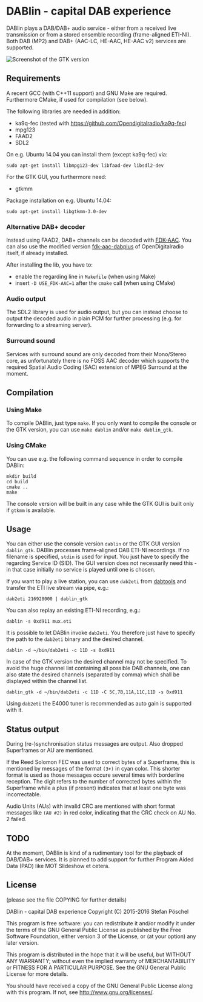 # DABlin - capital DAB experience

DABlin plays a DAB/DAB+ audio service - either from a received live
transmission or from a stored ensemble recording (frame-aligned ETI-NI).
Both DAB (MP2) and DAB+ (AAC-LC, HE-AAC, HE-AAC v2) services are
supported.

![Screenshot of the GTK version](http://www.basicmaster.de/dab/DABlin.png)

## Requirements

A recent GCC (with C++11 support) and GNU Make are required. Furthermore
CMake, if used for compilation (see below).

The following libraries are needed in addition:

* ka9q-fec (tested with https://github.com/Opendigitalradio/ka9q-fec)
* mpg123
* FAAD2
* SDL2

On e.g. Ubuntu 14.04 you can install them (except ka9q-fec) via:
```
sudo apt-get install libmpg123-dev libfaad-dev libsdl2-dev
```


For the GTK GUI, you furthermore need:
* gtkmm

Package installation on e.g. Ubuntu 14.04:
```
sudo apt-get install libgtkmm-3.0-dev
```


### Alternative DAB+ decoder

Instead using FAAD2, DAB+ channels can be decoded with [FDK-AAC](https://github.com/mstorsjo/fdk-aac).
You can also use the modified version [fdk-aac-dabplus](https://github.com/Opendigitalradio/fdk-aac-dabplus) of
OpenDigitalradio itself, if already installed.

After installing the lib, you have to:
* enable the regarding line in `Makefile` (when using Make)
* insert `-D USE_FDK-AAC=1` after the `cmake` call (when using CMake)

### Audio output
The SDL2 library is used for audio output, but you can instead choose to
output the decoded audio in plain PCM for further processing (e.g. for
forwarding to a streaming server).

### Surround sound

Services with surround sound are only decoded from their Mono/Stereo
core, as unfortunately there is no FOSS AAC decoder which supports the
required Spatial Audio Coding (SAC) extension of MPEG Surround at the
moment.

## Compilation

### Using Make

To compile DABlin, just type `make`. If you only want to compile the
console or the GTK version, you can use `make dablin` and/or
`make dablin_gtk`.

### Using CMake

You can use e.g. the following command sequence in order to compile
DABlin:
```
mkdir build
cd build
cmake ..
make
```

The console version will be built in any case while the GTK GUI is built
only if `gtkmm` is available.


## Usage

You can either use the console version `dablin` or the GTK GUI version
`dablin_gtk`.
DABlin processes frame-aligned DAB ETI-NI recordings. If no filename is
specified, `stdin` is used for input.
You just have to specify the regarding Service ID (SID). The GUI version
does not necessarily need this - in that case initially no service is
played until one is chosen.

If you want to play a live station, you can use `dab2eti` from [dabtools](https://github.com/linuxstb/dabtools)
and transfer the ETI live stream via pipe, e.g.:
```
dab2eti 216928000 | dablin_gtk
```

You can also replay an existing ETI-NI recording, e.g.:
```
dablin -s 0xd911 mux.eti
```


It is possible to let DABlin invoke `dab2eti`. You therefore just have
to specify the path to the `dab2eti` binary and the desired channel.
```
dablin -d ~/bin/dab2eti -c 11D -s 0xd911
```

In case of the GTK version the desired channel may not be specified. To
avoid the huge channel list containing all possible DAB channels, one
can also state the desired channels (separated by comma) which shall be
displayed within the channel list.
```
dablin_gtk -d ~/bin/dab2eti -c 11D -C 5C,7B,11A,11C,11D -s 0xd911
```

Using `dab2eti` the E4000 tuner is recommended as auto gain is supported
with it.


## Status output

During (re-)synchronisation status messages are output. Also dropped
Superframes or AU are mentioned.

If the Reed Solomon FEC was used to correct bytes of a Superframe, this
is mentioned by messages of the format `(3+)` in cyan color. This 
shorter format is used as those messages occure several times with
borderline reception. The digit refers to the number of corrected bytes
within the Superframe while a plus (if present) indicates that at least
one byte was incorrectable.

Audio Units (AUs) with invalid CRC are mentioned with short format
messages like `(AU #2)` in red color, indicating that the CRC check on
AU No. 2 failed.


## TODO

At the moment, DABlin is kind of a rudimentary tool for the playback of
DAB/DAB+ services. It is planned to add support for further Program
Aided Data (PAD) like MOT Slideshow et cetera.


## License

(please see the file COPYING for further details)

DABlin - capital DAB experience
Copyright (C) 2015-2016 Stefan Pöschel

This program is free software: you can redistribute it and/or modify
it under the terms of the GNU General Public License as published by
the Free Software Foundation, either version 3 of the License, or
(at your option) any later version.

This program is distributed in the hope that it will be useful,
but WITHOUT ANY WARRANTY; without even the implied warranty of
MERCHANTABILITY or FITNESS FOR A PARTICULAR PURPOSE.  See the
GNU General Public License for more details.

You should have received a copy of the GNU General Public License
along with this program.  If not, see <http://www.gnu.org/licenses/>.
